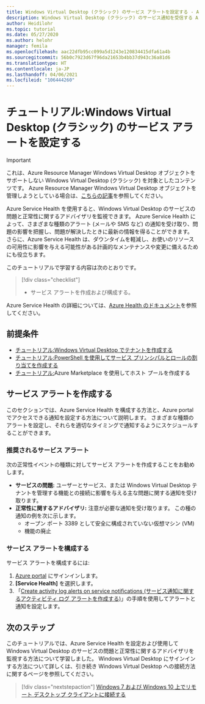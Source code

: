 ```yaml
---
title: Windows Virtual Desktop (クラシック) のサービス アラートを設定する - Azure
description: Windows Virtual Desktop (クラシック) のサービス通知を受信する Azure Service Health の設定方法。
author: Heidilohr
ms.topic: tutorial
ms.date: 05/27/2020
ms.author: helohr
manager: femila
ms.openlocfilehash: aac22dfb95cc099a5d1243e120834415dfa61a4b
ms.sourcegitcommit: 56b0c7923d67f96da21653b4bb37d943c36a81d6
ms.translationtype: HT
ms.contentlocale: ja-JP
ms.lasthandoff: 04/06/2021
ms.locfileid: "106444260"
---
```

# <a name="tutorial-set-up-service-alerts-for-windows-virtual-desktop-classic"></a>チュートリアル:Windows Virtual Desktop (クラシック) のサービス アラートを設定する

>[!IMPORTANT]
>これは、Azure Resource Manager Windows Virtual Desktop オブジェクトをサポートしない Windows Virtual Desktop (クラシック) を対象としたコンテンツです。 Azure Resource Manager Windows Virtual Desktop オブジェクトを管理しようとしている場合は、[こちらの記事](../set-up-service-alerts.md)を参照してください。

Azure Service Health を使用すると、Windows Virtual Desktop のサービスの問題と正常性に関するアドバイザリを監視できます。 Azure Service Health によって、さまざまな種類のアラート (メールや SMS など) の通知を受け取り、問題の影響を把握し、問題が解決したときに最新の情報を得ることができます。 さらに、Azure Service Health は、ダウンタイムを軽減し、お使いのリソースの可用性に影響を与える可能性がある計画的なメンテナンスや変更に備えるためにも役立ちます。

このチュートリアルで学習する内容は次のとおりです。

> [!div class="checklist"]
> * サービス アラートを作成および構成する。

Azure Service Health の詳細については、[Azure Health のドキュメント](../../service-health/index.yml)を参照してください。

## <a name="prerequisites"></a>前提条件

- [チュートリアル:Windows Virtual Desktop でテナントを作成する](tenant-setup-azure-active-directory.md)
- [チュートリアル:PowerShell を使用してサービス プリンシパルとロールの割り当てを作成する](create-service-principal-role-powershell.md)
- [チュートリアル:](create-host-pools-azure-marketplace-2019.md)Azure Marketplace を使用してホスト プールを作成する

## <a name="create-service-alerts"></a>サービス アラートを作成する

このセクションでは、Azure Service Health を構成する方法と、Azure portal でアクセスできる通知を設定する方法について説明します。 さまざまな種類のアラートを設定し、それらを適切なタイミングで通知するようにスケジュールすることができます。

### <a name="recommended-service-alerts"></a>推奨されるサービス アラート

次の正常性イベントの種類に対してサービス アラートを作成することをお勧めします。

- **サービスの問題:** ユーザーとサービス、または Windows Virtual Desktop テナントを管理する機能との接続に影響を与える主な問題に関する通知を受け取ります。
- **正常性に関するアドバイザリ:** 注意が必要な通知を受け取ります。 この種の通知の例を次に示します。
    - オープン ポート 3389 として安全に構成されていない仮想マシン (VM)
    - 機能の廃止

### <a name="configure-service-alerts"></a>サービス アラートを構成する

サービス アラートを構成するには:

1. [Azure portal](https://portal.azure.com/) にサインインします。
2. **[Service Health]** を選択します。
3. 「[Create activity log alerts on service notifications (サービス通知に関するアクティビティ ログ アラートを作成する)](../../service-health/alerts-activity-log-service-notifications-portal.md?toc=%2fazure%2fservice-health%2ftoc.json)」の手順を使用してアラートと通知を設定します。

## <a name="next-steps"></a>次のステップ

このチュートリアルでは、Azure Service Health を設定および使用して Windows Virtual Desktop のサービスの問題と正常性に関するアドバイザリを監視する方法について学習しました。 Windows Virtual Desktop にサインインする方法について詳しくは、引き続き Windows Virtual Desktop への接続方法に関するページを参照してください。

> [!div class="nextstepaction"]
> [Windows 7 および Windows 10 上でリモート デスクトップ クライアントに接続する](connect-windows-7-10-2019.md)